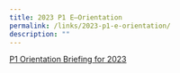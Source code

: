 ```yaml
---
title: 2023 P1 E—Orientation
permalink: /links/2023-p1-e-orientation/
description: ""
---
```


[P1 Orientation Briefing for 2023](/files/2022-P1-Orientation-Briefing.pdf)